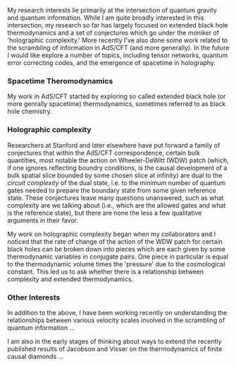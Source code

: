 
My research interests lie primarily at the intersection of quantum gravity and quantum information. While I am quite broadly interested in this intersection, my research so far has largely focused on extended black hole thermodynamics and a set of conjectures which go under the moniker of 'holographic complexity.' More recently I've also done some work related to the scrambling of information in AdS/CFT (and more generally). In the future I would like explore a number of topics, including tensor networks, quantum error correcting codes, and the emergence of spacetime in holography.

### Spacetime Theromodynamics

My work in AdS/CFT started by exploring so called extended black hole (or more genrally spacetime) thermodynamics, sometimes referred to as black hole chemistry.  

### Holographic complexity

Researchers at Stanford and later elsewhere have put forward a family of conjectures that within the AdS/CFT correspondence, certain bulk quantities, most notable the action on Wheeler-DeWitt (WDW) patch (which, if one ignores reflecting boundry conditions, is the causal development of a bulk spatial slice bounded by some chosen slice at infinity) are dual to the *circuit complexity* of the dual state, i.e. to the minimum number of quantum gates needed to prepare the boundary state from some given reference state. These conjectures leave many questions unanswered, such as what complexity are we talking about (i.e., which are the allowed gates and what is the reference state), but there are none the less a few qualitative arguments in their favor.

My work on holographic complexity began when my collaborators and I noticed that the rate of change of the action of the WDW patch for certain black holes can be broken down into pieces which are each given by some thermodynamic variables in conjugate pairs. One piece in particular is equal to the thermodynamic volume times the 'pressure' due to the cosmological constant. This led us to ask whether there is a relationship between complexity and extended thermodynamics.

### Other Interests

In addition to the above, I have been working recently on understanding the relationships between various velocity scales involved in the scrambling of quantum information ...

I am also in the early stages of thinking about ways to extend the recently published results of Jacobson and Visser on the thermodynamics of finite causal diamonds ...
